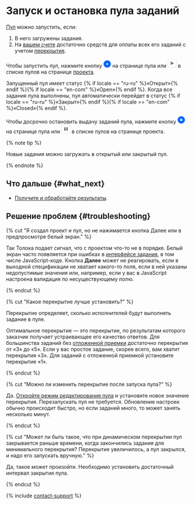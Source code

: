 # Запуск и остановка пула заданий

[Пул](../../glossary.md#pool) можно запустить, если:
1. В него загружены задания.
1. На [вашем счете](budget.md) достаточно средств для оплаты всех его заданий с учетом [перекрытия](../../glossary.md#overlap).

Чтобы запустить пул, нажмите кнопку ![](../_images/other/b-start-pool.png) на странице пула или ![](../_images/tutorials/content-moderation/pool-action-play.png) в списке пулов на странице [проекта](../../glossary.md#project).

Запущенный пул имеет статус {% if locale == "ru-ru" %}«Открыт»{% endif %}{% if locale == "en-com" %}«Open»{% endif %}. Когда все задания пула выполнены, пул автоматически перейдет в статус {% if locale == "ru-ru" %}«Закрыт»{% endif %}{% if locale == "en-com" %}«Closed»{% endif %}.

Чтобы досрочно остановить выдачу заданий пула, нажмите кнопку ![](../_images/other/b-pause-pool.png) на странице пула или ![](../_images/tutorials/content-moderation/pool-action-pause.png) в списке пулов на странице проекта.

{% note tip %}

Новые задания можно загружать в открытый или закрытый пул.

{% endnote %}

## Что дальше {#what_next}

- [Получите и обработайте результаты](result-of-eval.md).


## Решение проблем {#troubleshooting}

{% cut "Я создал проект и пул, но не нажимается кнопка Далее или в предпросмотре белый экран." %}

Так Толока подает сигнал, что с проектом что-то не в порядке. Белый экран часто появляется при ошибках в [интерфейсе задания](../../glossary.md#task-interface), в том числе JavaScript-коде. Кнопка **Далее** может не реагировать, если в выходной спецификации не хватает какого-то поля, если в ней указаны недопустимые значения или, например, если у вас в JavaScript настроена валидация по несуществующему полю.

{% endcut %}

{% cut "Какое перекрытие лучше установить?" %}

Перекрытие определяет, сколько исполнителей будут выполнять задание в пуле.

Оптимальное перекрытие — это перекрытие, по результатам которого заказчик получает устраивающее его качество ответов. Для большинства заданий без [отложенной приемки](../../glossary.md#left-off-acceptance) достаточно перекрытия от «3» до «5». Если у вас простое задание, скорее всего, вам хватит перекрытия «3». Для заданий с отложенной приемкой установите перекрытие «1».

{% endcut %}

{% cut "Можно ли изменить перекрытие после запуска пула?" %}

Да. [Откройте режим редактирования пула](pool-edit.md) и установите новое значение перекрытия. Перезапускать пул не требуется. Обновление настроек обычно происходит быстро, но если заданий много, то может занять несколько минут.

{% endcut %}

{% cut "Может ли быть такое, что при динамическом перекрытии пул закрывается раньше времени, когда закончились задания для минимального перекрытия? Перекрытие увеличилось, а пул закрылся, и надо его запускать вручную." %}

Да, такое может произойти. Необходимо установить достаточный интервал закрытия пула.

{% endcut %}

{% include [contact-support](../_includes/contact-support-help.md) %}